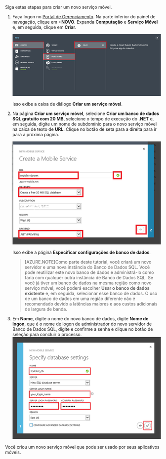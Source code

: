 
Siga estas etapas para criar um novo serviço móvel.

1.	Faça logon no [Portal de Gerenciamento](https://manage.windowsazure.com/). Na parte inferior do painel de navegação, clique em **+NOVO**. Expanda **Computação** e **Serviço Móvel** e, em seguida, clique em **Criar**.
	
	![](./media/mobile-services-dotnet-backend-create-new-service/mobile-create.png)

	Isso exibe a caixa de diálogo **Criar um serviço móvel**.

2.	Na página **Criar um serviço móvel**, selecione **Criar um banco de dados SQL gratuito com 20 MB**, selecione o tempo de execução do **.NET** e, em seguida, digite um nome de subdomínio para o novo serviço móvel na caixa de texto de **URL**. Clique no botão de seta para a direita para ir para a próxima página.
	
	![](./media/mobile-services-dotnet-backend-create-new-service/mobile-create-page1.png)

	Isso exibe a página **Especificar configurações de banco de dados**.

	> [AZURE.NOTE]Como parte deste tutorial, você criará um novo servidor e uma nova instância do Banco de Dados SQL. Você pode reutilizar este novo banco de dados e administrá-lo como faria com qualquer outra instância de Banco de Dados SQL. Se você já tiver um banco de dados na mesma região como novo serviço móvel, você poderá escolher **Usar o banco de dados existente** e, em seguida, selecionar esse banco de dados. O uso de um banco de dados em uma região diferente não é recomendado devido a latências maiores e aos custos adicionais de largura de banda.

3.	Em **Nome**, digite o nome do novo banco de dados, digite **Nome de logon**, que é o nome de logon de administrador do novo servidor de Banco de Dados SQL, digite e confirme a senha e clique no botão de seleção para concluir o processo. ![](./media/mobile-services-dotnet-backend-create-new-service/mobile-create-page2.png)

Você criou um novo serviço móvel que pode ser usado por seus aplicativos móveis.

<!---HONumber=July15_HO1-->